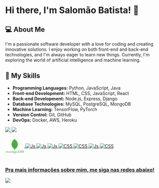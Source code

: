 <link rel="stylesheet" href="https://cdn.jsdelivr.net/gh/devicons/devicon@v2.15.1/devicon.min.css">

# Hi there, I'm Salomão Batista! 👋

## 💻 About Me
I'm a passionate software developer with a love for coding and creating innovative solutions. I enjoy working on both front-end and back-end technologies, and I'm always eager to learn new things. Currently, I'm exploring the world of artificial intelligence and machine learning.

## 🚀 My Skills
- **Programming Languages:** Python, JavaScript, Java
- **Front-end Development:** HTML, CSS, JavaScript, React
- **Back-end Development:** Node.js, Express, Django
- **Database Technologies:** MySQL, PostgreSQL, MongoDB
- **Machine Learning:** TensorFlow, PyTorch
- **Version Control:** Git, GitHub
- **DevOps:** Docker, AWS, Heroku

 <div>
  <a href="https://github.com/Salomao123">
  <img height="180em" src="https://github-readme-stats.vercel.app/api?username=Salomao123&show_icons=true&theme=tokyonight&include_all_commits=true&count_private=true"/>
  <img height="180em" src="https://github-readme-stats.vercel.app/api/top-langs/?username=Salomao123&layout=compact&langs_count=6&theme=tokyonight"/>
</div>
<div style="display: inline_block"><br>
  <img  align="center" alt="Js" height="50" width="60"  src="https://raw.githubusercontent.com/devicons/devicon/master/icons/mongodb/mongodb-plain-wordmark.svg">
 <img  align="center" alt="Js" height="50" width="60" src="https://cdn.jsdelivr.net/gh/devicons/devicon/icons/react/react-original.svg" />      
 <img  align="center" alt="Js" height="50" width="60" src="https://cdn.jsdelivr.net/gh/devicons/devicon/icons/spring/spring-original-wordmark.svg" />
          
<img  align="center" alt="Js" height="50" width="60" src="https://cdn.jsdelivr.net/gh/devicons/devicon/icons/kubernetes/kubernetes-plain.svg" />
<img align="center" alt="CSS" height="50" width="60" src="https://cdn.jsdelivr.net/gh/devicons/devicon/icons/docker/docker-plain-wordmark.svg" />
          
<img  align="center" alt="CSS" height="70" width="80" src="https://cdn.jsdelivr.net/gh/devicons/devicon/icons/amazonwebservices/amazonwebservices-plain-wordmark.svg" />
<img  align="center" alt="Js" height="50" width="60" src="https://cdn.jsdelivr.net/gh/devicons/devicon/icons/typescript/typescript-original.svg" />  
 
  <img align="center" alt="CSS" height="70" width="60" src="https://cdn.jsdelivr.net/gh/devicons/devicon/icons/oracle/oracle-original.svg" />
</div>
 <br>
 
  ### Pra mais informações sobre mim, me siga nas redes abaixo!
 
<div> 
  <a href="https://www.linkedin.com/in/salomao123/" target="_blank"><img src="https://img.shields.io/badge/-LinkedIn-%230077B5?style=for-the-badge&logo=linkedin&logoColor=white" target="_blank"></a>
 


